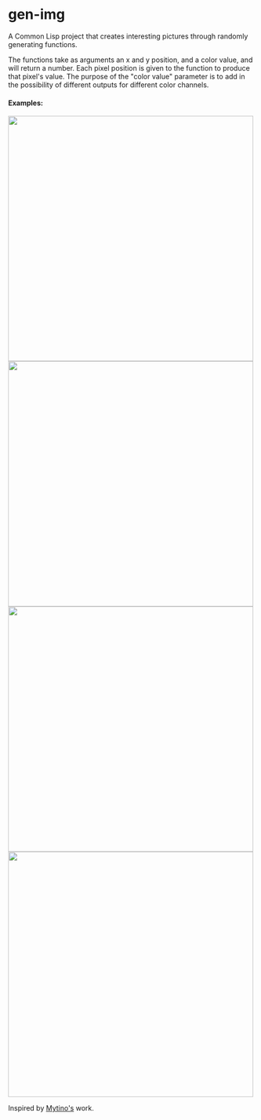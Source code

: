 # gen-img

A Common Lisp project that creates interesting pictures through randomly generating functions.

The functions take as arguments an x and y position, and a color value, and will return a number. Each pixel position is given to the function to produce that pixel's value. The purpose of the "color value" parameter is to add in the possibility of different outputs for different color channels.

#### Examples:

<img src="https://i.imgur.com/VMglKHU.png" width="500" height="500">

<img src="https://i.imgur.com/l8OYTux.png" width="500" height="500">

<img src="https://i.imgur.com/ZvapKnh.png" width="500" height="500">

<img src="https://i.imgur.com/DERByjN.png" width="500" height="500">

Inspired by [Mytino's](https://www.reddit.com/r/proceduralgeneration/comments/f02smu/visualization_of_random_generated_functions_zoom/) work.